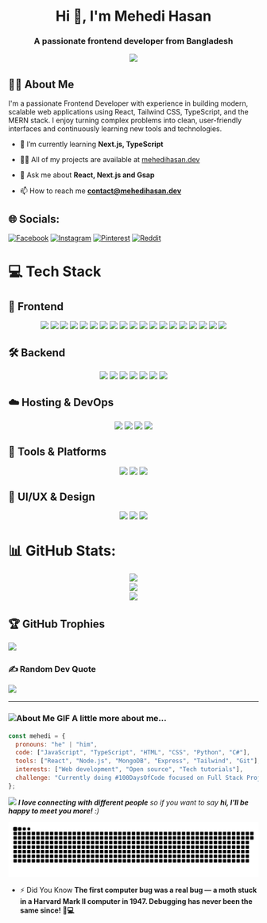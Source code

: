 <h1 align="center">Hi 👋, I'm Mehedi Hasan</h1>
<h3 align="center">A passionate frontend developer from Bangladesh</h3>
<div align="center">
<img src="https://i.imgur.com/9pEjMRl.png">
</div>

## 🙋‍♂️ About Me

I'm a passionate Frontend Developer with experience in building modern, scalable web applications using React, Tailwind CSS, TypeScript, and the MERN stack. I enjoy turning complex problems into clean, user-friendly interfaces and continuously learning new tools and technologies.


- 🌱 I’m currently learning **Next.js, TypeScript**

- 👨‍💻 All of my projects are available at [mehedihasan.dev](mehedihasan.dev)

- 💬 Ask me about **React, Next.js and Gsap**

- 📫 How to reach me **contact@mehedihasan.dev**


  
## 🌐 Socials:
[![Facebook](https://img.shields.io/badge/Facebook-%231877F2.svg?logo=Facebook&logoColor=white)](https://facebook.com/quazimehedi.hasan.52)
[![Instagram](https://img.shields.io/badge/Instagram-%23E4405F.svg?logo=Instagram&logoColor=white)](https://instagram.com/mehedihasan.code)
[![Pinterest](https://img.shields.io/badge/Pinterest-%23E60023.svg?logo=Pinterest&logoColor=white)](https://pinterest.com/quazimehedihasanovi)
[![Reddit](https://img.shields.io/badge/Reddit-%23FF4500.svg?logo=Reddit&logoColor=white)](https://reddit.com/user/Greedy-Friendship786) 

# 💻 Tech Stack

## 🧩 Frontend
<p align="center">
  <img src="https://img.shields.io/badge/html5-%23E34F26.svg?style=for-the-badge&logo=html5&logoColor=white" />
  <img src="https://img.shields.io/badge/css3-%231572B6.svg?style=for-the-badge&logo=css3&logoColor=white" />
  <img src="https://img.shields.io/badge/javascript-%23323330.svg?style=for-the-badge&logo=javascript&logoColor=%23F7DF1E" />
  <img src="https://img.shields.io/badge/typescript-%23007ACC.svg?style=for-the-badge&logo=typescript&logoColor=white" />
  <img src="https://img.shields.io/badge/react-%2320232a.svg?style=for-the-badge&logo=react&logoColor=%2361DAFB" />
  <img src="https://img.shields.io/badge/next.js-black?style=for-the-badge&logo=next.js&logoColor=white" />
  <img src="https://img.shields.io/badge/vite-%23646CFF.svg?style=for-the-badge&logo=vite&logoColor=white" />
  <img src="https://img.shields.io/badge/redux-%23593d88.svg?style=for-the-badge&logo=redux&logoColor=white" />
  <img src="https://img.shields.io/badge/reacthookform-%23EC5990.svg?style=for-the-badge&logo=reacthookform&logoColor=white" />
  <img src="https://img.shields.io/badge/react%20router-CA4245?style=for-the-badge&logo=react-router&logoColor=white" />
  <img src="https://img.shields.io/badge/react%20query-FF4154?style=for-the-badge&logo=react-query&logoColor=white" />
  <img src="https://img.shields.io/badge/context--api-000000?style=for-the-badge&logo=react" />
  <img src="https://img.shields.io/badge/bootstrap-%238511FA.svg?style=for-the-badge&logo=bootstrap&logoColor=white" />
  <img src="https://img.shields.io/badge/chakraui-%234ED1C5.svg?style=for-the-badge&logo=chakraui&logoColor=white" />
  <img src="https://img.shields.io/badge/daisyui-5A0EF8?style=for-the-badge&logo=daisyui&logoColor=white" />
  <img src="https://img.shields.io/badge/radix%20ui-161618.svg?style=for-the-badge&logo=radix-ui&logoColor=white" />
  <img src="https://img.shields.io/badge/tailwindcss-%2338B2AC.svg?style=for-the-badge&logo=tailwind-css&logoColor=white" />
  <img src="https://img.shields.io/badge/sass-hotpink.svg?style=for-the-badge&logo=SASS&logoColor=white" />
  <img src="https://img.shields.io/badge/chart.js-F5788D.svg?style=for-the-badge&logo=chart.js&logoColor=white" />
</p>

## 🛠️ Backend
<p align="center">
  <img src="https://img.shields.io/badge/node.js-6DA55F?style=for-the-badge&logo=node.js&logoColor=white" />
  <img src="https://img.shields.io/badge/express.js-%23404d59.svg?style=for-the-badge&logo=express&logoColor=%2361DAFB" />
  <img src="https://img.shields.io/badge/mongodb-%234ea94b.svg?style=for-the-badge&logo=mongodb&logoColor=white" />
  <img src="https://img.shields.io/badge/firebase-%23039BE5.svg?style=for-the-badge&logo=firebase" />
  <img src="https://img.shields.io/badge/firebase-a08021?style=for-the-badge&logo=firebase&logoColor=ffcd34" />
  <img src="https://img.shields.io/badge/JWT-black?style=for-the-badge&logo=JSON%20web%20tokens" />
  <img src="https://img.shields.io/badge/npm-%23CB3837.svg?style=for-the-badge&logo=npm&logoColor=white" />
</p>

## ☁️ Hosting & DevOps
<p align="center">
  <img src="https://img.shields.io/badge/netlify-%23000000.svg?style=for-the-badge&logo=netlify&logoColor=%2300C7B7" />
  <img src="https://img.shields.io/badge/vercel-%23000000.svg?style=for-the-badge&logo=vercel&logoColor=white" />
  <img src="https://img.shields.io/badge/render-%2346E3B7.svg?style=for-the-badge&logo=render&logoColor=white" />
  <img src="https://img.shields.io/badge/cloudflare-F38020?style=for-the-badge&logo=Cloudflare&logoColor=white" />
</p>

## 🧰 Tools & Platforms
<p align="center">
  <img src="https://img.shields.io/badge/git-%23F05033.svg?style=for-the-badge&logo=git&logoColor=white" />
  <img src="https://img.shields.io/badge/github-%23121011.svg?style=for-the-badge&logo=github&logoColor=white" />
  <img src="https://img.shields.io/badge/cuda-000000.svg?style=for-the-badge&logo=nVIDIA&logoColor=green" />
</p>

## 🎨 UI/UX & Design
<p align="center">
  <img src="https://img.shields.io/badge/figma-%23F24E1E.svg?style=for-the-badge&logo=figma&logoColor=white" />
  <img src="https://img.shields.io/badge/adobe%20photoshop-%2331A8FF.svg?style=for-the-badge&logo=adobe%20photoshop&logoColor=white" />
  <img src="https://img.shields.io/badge/Adobe%20XD-470137?style=for-the-badge&logo=Adobe%20XD&logoColor=%23FF61F6" />
</p>


# 📊 GitHub Stats:
<div align="center">
<img src="https://github-readme-stats.vercel.app/api?username=Mehedi-Hasan-code&theme=github_dark&hide_border=false&include_all_commits=false&count_private=false" />
  <br />
<img src="https://nirzak-streak-stats.vercel.app/?user=Mehedi-Hasan-code&theme=github_dark&hide_border=false" />
  <br />
<img src="https://github-readme-stats.vercel.app/api/top-langs/?username=Mehedi-Hasan-code&theme=github_dark&hide_border=false&include_all_commits=false&count_private=false&layout=compact" />
</div>


## 🏆 GitHub Trophies
![](https://github-profile-trophy.vercel.app/?username=Mehedi-Hasan-code&theme=radical&no-frame=false&no-bg=true&margin-w=4)

### ✍️ Random Dev Quote
![](https://quotes-github-readme.vercel.app/api?type=horizontal&theme=radical)

---

### <img src="https://media.giphy.com/media/VgCDAzcKvsR6OM0uWg/giphy.gif" width="50" alt="About Me GIF" /> A little more about me...

```javascript
const mehedi = {
  pronouns: "he" | "him",
  code: ["JavaScript", "TypeScript", "HTML", "CSS", "Python", "C#"],
  tools: ["React", "Node.js", "MongoDB", "Express", "Tailwind", "Git"],
  interests: ["Web development", "Open source", "Tech tutorials"],
  challenge: "Currently doing #100DaysOfCode focused on Full Stack Projects"
};
```

<img src="https://media.giphy.com/media/LnQjpWaON8nhr21vNW/giphy.gif" width="60"> <em><b>I love connecting with different people</b> so if you want to say <b>hi, I'll be happy to meet you more!</b> :)</em>

<img src="https://raw.githubusercontent.com/Mehedi-Hasan-code/Mehedi-Hasan-code/output/snake.svg" alt="Snake animation" />

- ⚡ Did You Know **The first computer bug was a real bug — a moth stuck in a Harvard Mark II computer in 1947. Debugging has never been the same since! 🐛💻**
